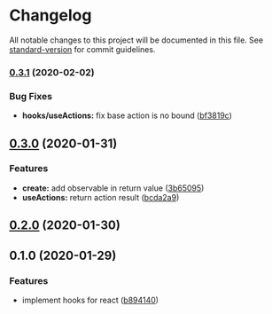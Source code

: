 # Changelog

All notable changes to this project will be documented in this file. See [standard-version](https://github.com/conventional-changelog/standard-version) for commit guidelines.

### [0.3.1](https://github.com/kltk/observable/compare/v0.3.0...v0.3.1) (2020-02-02)


### Bug Fixes

* **hooks/useActions:** fix base action is no bound ([bf3819c](https://github.com/kltk/observable/commit/bf3819cbcc809b5bf394e985f949fd26750f71bc))

## [0.3.0](https://github.com/kltk/observable/compare/v0.2.0...v0.3.0) (2020-01-31)


### Features

* **create:** add observable in return value ([3b65095](https://github.com/kltk/observable/commit/3b650952d8e5b0a6ddf77818ab964b5d97665262))
* **useActions:** return action result ([bcda2a9](https://github.com/kltk/observable/commit/bcda2a956d854a770e0f27141010980092701063))

## [0.2.0](https://github.com/kltk/observable/compare/v0.1.0...v0.2.0) (2020-01-30)

## 0.1.0 (2020-01-29)


### Features

* implement hooks for react ([b894140](https://github.com/kltk/observable/commit/b894140628db1b049e7d8b53e065f6b01d8b135b))
